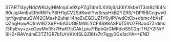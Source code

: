 $START$I4yyNdcWKclyjHIMmpLe9XpPZgT4m1LXVbj6/iJ0iYXkbe1T3ot8z164N80ujq/4mEuERnR6IFuP8fH1gCV2SdKwdlYv/SrspHkBZYZ9S/+DPl5BCcgwv0lptYgvqhauQW42CMs+h2uheH4hoZxEGDUZ1Y6yIPVwdCtCb+dbmc4bXsFQZngHowAOtmVlBZXirPH6A5UGlEMWLYCFBS98ASPbT5VO7FRJo47Zrdms/3PyEvy+zxxOpsMn05r7HwR7jtCAkLpiu7fBpbQrGMKdeiS5C2qrTHZ+2INrY9H2+RAVndmE3TZ1GR7b1UrVKX4SLQZl6fx7lr7qgy0Ge1zcYA==$END$